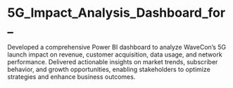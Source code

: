 # 5G_Impact_Analysis_Dashboard_for_
 Developed a comprehensive Power BI dashboard to analyze WaveCon’s 5G launch impact on revenue, customer acquisition, data usage, and network performance. Delivered actionable insights on market trends, subscriber behavior, and growth opportunities, enabling stakeholders to optimize strategies and enhance business outcomes.
